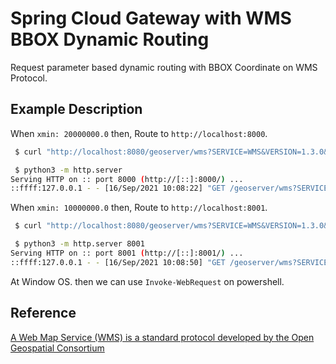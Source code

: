 # Spring Cloud Gateway with WMS BBOX Dynamic Routing

Request parameter based dynamic routing with BBOX Coordinate on WMS Protocol.

## Example Description

When `xmin: 20000000.0` then, Route to `http://localhost:8000`.

```bash
 $ curl "http://localhost:8080/geoserver/wms?SERVICE=WMS&VERSION=1.3.0&REQUEST=GetMap&FORMAT=image%2Fpng&TRANSPARENT=true&LAYERS=myLayer%3AMyGrid&TILED=true&viewparams=msrDate%3A20210401%3Bmsr%3AA%3Bmnc%3A1%3BkpiValue%3Apoor_sinr%3A%3Anumeric%3Bterm%3Amm%3BuseMsrDate%3A1%3BuseMsr%3A1%3BuseMnc%3A1%3BuseKpiValue%3A1%3BuseTerm%3A1%3BgpotSize%3A150%3BpartxMin%3A1414%3BpartxMax%3A1414%3Bminx%3A14146114.833080746%3Bminy%3A4489366.42764472%3Bmaxx%3A14147815.556960093%3Bmaxy%3A4491067.151524066%3B&env=c1%3A%23ff0000%3Bv1%3A1%3B&WIDTH=256&HEIGHT=256&CRS=EPSG%3A3857&STYLES=&BBOX=20000000.0%2C4489366.42764472%2C14147815.556960093%2C4491067.151524066"
```

```bash
 $ python3 -m http.server
Serving HTTP on :: port 8000 (http://[::]:8000/) ...
::ffff:127.0.0.1 - - [16/Sep/2021 10:08:22] "GET /geoserver/wms?SERVICE=WMS&VERSION=1.3.0&REQUEST=GetMap&FORMAT=image%252Fpng&TRANSPARENT=true&LAYERS=myLayer%253AMyGrid&TILED=true&viewparams=msrDate%253A20210401%253Bmsr%253AA%253Bmnc%253A1%253BkpiValue%253Apoor_sinr%253A%253Anumeric%253Bterm%253Amm%253BuseMsrDate%253A1%253BuseMsr%253A1%253BuseMnc%253A1%253BuseKpiValue%253A1%253BuseTerm%253A1%253BgpotSize%253A150%253BpartxMin%253A1414%253BpartxMax%253A1414%253Bminx%253A14146114.833080746%253Bminy%253A4489366.42764472%253Bmaxx%253A14147815.556960093%253Bmaxy%253A4491067.151524066%253B&env=c1%253A%2523ff0000%253Bv1%253A1%253B&WIDTH=256&HEIGHT=256&CRS=EPSG%253A3857&STYLES=&BBOX=20000000.833080746%252C4489366.42764472%252C14147815.556960093%252C4491067.151524066 HTTP/1.1"
```

When `xmin: 10000000.0` then, Route to `http://localhost:8001`.

```bash
 $ curl "http://localhost:8080/geoserver/wms?SERVICE=WMS&VERSION=1.3.0&REQUEST=GetMap&FORMAT=image%2Fpng&TRANSPARENT=true&LAYERS=myLayer%3AMyGrid&TILED=true&viewparams=msrDate%3A20210401%3Bmsr%3AA%3Bmnc%3A1%3BkpiValue%3Apoor_sinr%3A%3Anumeric%3Bterm%3Amm%3BuseMsrDate%3A1%3BuseMsr%3A1%3BuseMnc%3A1%3BuseKpiValue%3A1%3BuseTerm%3A1%3BgpotSize%3A150%3BpartxMin%3A1414%3BpartxMax%3A1414%3Bminx%3A14146114.833080746%3Bminy%3A4489366.42764472%3Bmaxx%3A14147815.556960093%3Bmaxy%3A4491067.151524066%3B&env=c1%3A%23ff0000%3Bv1%3A1%3B&WIDTH=256&HEIGHT=256&CRS=EPSG%3A3857&STYLES=&BBOX=10000000.833080746%2C4489366.42764472%2C14147815.556960093%2C4491067.151524066"

```

```bash
 $ python3 -m http.server 8001
Serving HTTP on :: port 8001 (http://[::]:8001/) ...
::ffff:127.0.0.1 - - [16/Sep/2021 10:08:50] "GET /geoserver/wms?SERVICE=WMS&VERSION=1.3.0&REQUEST=GetMap&FORMAT=image%252Fpng&TRANSPARENT=true&LAYERS=myLayer%253AMyGrid&TILED=true&viewparams=msrDate%253A20210401%253Bmsr%253AA%253Bmnc%253A1%253BkpiValue%253Apoor_sinr%253A%253Anumeric%253Bterm%253Amm%253BuseMsrDate%253A1%253BuseMsr%253A1%253BuseMnc%253A1%253BuseKpiValue%253A1%253BuseTerm%253A1%253BgpotSize%253A150%253BpartxMin%253A1414%253BpartxMax%253A1414%253Bminx%253A14146114.833080746%253Bminy%253A4489366.42764472%253Bmaxx%253A14147815.556960093%253Bmaxy%253A4491067.151524066%253B&env=c1%253A%2523ff0000%253Bv1%253A1%253B&WIDTH=256&HEIGHT=256&CRS=EPSG%253A3857&STYLES=&BBOX=10000000.833080746%252C4489366.42764472%252C14147815.556960093%252C4491067.151524066 HTTP/1.1"
```

At Window OS. then we can use `Invoke-WebRequest` on powershell.

## Reference

[A Web Map Service (WMS) is a standard protocol developed by the Open Geospatial Consortium](https://en.wikipedia.org/wiki/Web_Map_Service)
